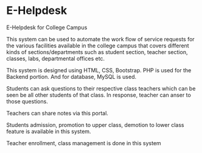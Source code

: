 # E-Helpdesk
E-Helpdesk for College Campus

This system can be used to automate the work flow of service requests for the various facilities available in the college campus that covers different kinds of sections/departments such as student section, teacher section, classes, labs, departmental offices etc.

This system is designed using HTML, CSS, Bootstrap. PHP is used for the Backend portion. And for database, MySQL is used.

Students can ask questions to their respective class teachers which can be seen be all other students of that class. In response, teacher can anser to those questions.

Teachers can share notes via this portal.

Students admission, promotion to upper class, demotion to lower class feature is available in this system.

Teacher enrollment, class management is done in this system
